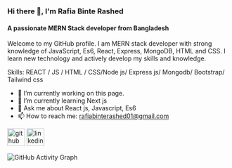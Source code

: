 ### Hi there 👋, I'm Rafia Binte Rashed
####  A passionate MERN Stack developer from Bangladesh
Welcome to my GitHub profile. I am MERN stack developer with strong knowledge of JavaScript, Es6, React, Express, MongoDB, HTML and CSS. I learn new technology and actively develop my skills and knowledge.

Skills:  REACT / JS / HTML / CSS/Node js/ Express js/ Mongodb/ Bootstrap/ Tailwind css

- 🔭 I’m currently working on this page. 
- 🌱 I’m currently learning Next js 
- 💬 Ask me about React js, Javascript, Es6 
- 📫 How to reach me: rafiabinterashed01@gmail.com 


[<img src='https://cdn.jsdelivr.net/npm/simple-icons@3.0.1/icons/github.svg' alt='github' height='40'>](https://github.com/https://github.com/rafia02)  [<img src='https://cdn.jsdelivr.net/npm/simple-icons@3.0.1/icons/linkedin.svg' alt='linkedin' height='40'>](https://www.linkedin.com/in/https://www.linkedin.com/in/rafia-binte-rashed//)  

![GitHub Activity Graph](https://activity-graph.herokuapp.com/graph?username=https://github.com/rafia02)  

